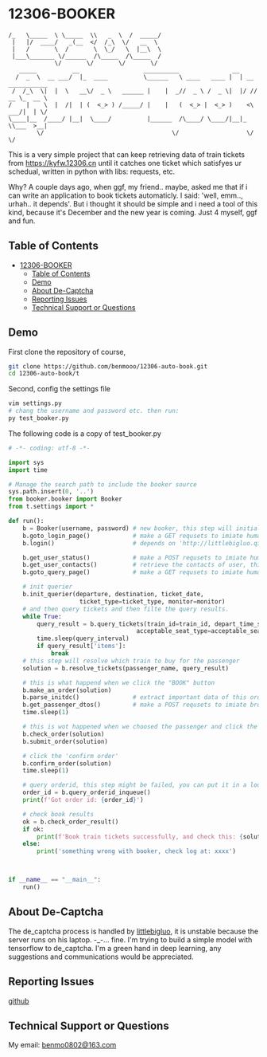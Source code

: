 # 12306-BOOKER



```____________  ________ _______    ________                                       
/_   \_____  \ \_____  \\   _  \  /  _____/                                       
 |   |/  ____/   _(__  </  /_\  \/   __  \                                        
 |   /       \  /       \  \_/   \  |__\  \                                       
 |___\_______ \/______  /\_____  /\_____  /                                       
             \/       \/       \/       \/                                        
   _____          __                  __________               __                 
  /  _  \  __ ___/  |_  ____          \______   \ ____   ____ |  | __ ___________ 
 /  /_\  \|  |  \   __\/  _ \   ______ |    |  _//  _ \ /  _ \|  |/ // __ \_  __ \
/    |    \  |  /|  | (  <_> ) /_____/ |    |   (  <_> |  <_> )    <\  ___/|  | \/
\____|__  /____/ |__|  \____/          |______  /\____/ \____/|__|_ \\___  >__|   
        \/                                    \/                   \/    \/       
```
 

This is a very simple project that can keep retrieving data of train tickets from https://kyfw.12306.cn until it catches one ticket which satisfyes ur schedual, written in python with libs: requests, etc.

Why?
A couple days ago, when ggf, my friend.. maybe, asked me that if i can write an application to book tickets automaticly. I said: 'well, emm.., urhah.. it depends'. But i thought it should be simple and i need a tool of this kind, because it's December and the new year is coming. Just 4 myself, ggf and fun.

## Table of Contents
- [12306-BOOKER](#12306-booker)
    - [Table of Contents](#table-of-contents)
    - [Demo](#demo)
    - [About De-Captcha](#about-de-captcha)
    - [Reporting Issues](#reporting-issues)
    - [Technical Support or Questions](#technical-support-or-questions)


## Demo
First clone the repository of course,
```sh
git clone https://github.com/benmooo/12306-auto-book.git
cd 12306-auto-book/t
```
Second, config the settings file
```sh
vim settings.py
# chang the username and password etc. then run:
py test_booker.py
```
The following code is a copy of test_booker.py
```py
# -*- coding: utf-8 -*-

import sys
import time

# Manage the search path to include the booker source
sys.path.insert(0, '..')
from booker.booker import Booker
from t.settings import *

def run():
    b = Booker(username, password) # new booker, this step will initialize a sesssion to interact with 'https://kyfw.12306.cn'
    b.goto_login_page()            # make a GET requsets to imiate human behavior            
    b.login()                      # depends on 'http://littlebigluo.qicp.net:47720/' which is a de_captcha system modeled by Keras, and i will improvve this issue later.

    b.get_user_status()            # make a POST requsets to imiate human behavior            
    b.get_user_contacts()          # retrieve the contacts of user, this data will be used for post passenger date to 12306 server
    b.goto_query_page()            # make a GET requsets to imiate human behavior            

    # init querier 
    b.init_querier(departure, destination, ticket_date,
                    ticket_type=ticket_type, monitor=monitor)
    # and then query tickets and then filte the query results.
    while True:
        query_result = b.query_tickets(train_id=train_id, depart_time_span=depart_time_span,
                                    acceptable_seat_type=acceptable_seat_type)
        time.sleep(query_interval)
        if query_result['items']:
            break
    # this step will resolve which train to buy for the passenger
    solution = b.resolve_tickets(passenger_name, query_result)

    # this is what happend when we click the "BOOK" button 
    b.make_an_order(solution)
    b.parse_initdc()               # extract important data of this order details from html, and it was done by js originally. 
    b.get_passenger_dtos()         # make a POST requsets to imiate browser behavior
    time.sleep(1)

    # this is wot happened when we choosed the passenger and click the 'submit' button
    b.check_order(solution)
    b.submit_order(solution)

    # click the 'confirm order'
    b.confirm_order(solution)
    time.sleep(1)

    # query orderid, this step might be failed, you can put it in a loop function
    order_id = b.query_orderid_inqueue()
    print(f'Got order id: {order_id}')

    # check book results
    ok = b.check_order_result()
    if ok:
        print(f'Book train tickets successfully, and check this: {solution}')
    else:
        print('something wrong with booker, check log at: xxxx')



if __name__ == "__main__":
    run()
```


## About De-Captcha
The de_captcha process is handled by [littlebigluo](http://littlebigluo.qicp.net:47720/), it is unstable because the server runs on his laptop. -_-... fine. I'm trying to build a simple model with tensorflow to de_captcha. I'm a green hand in deep learning, any suggestions and communications would be appreciated.


## Reporting Issues
[github](https://github.com/benmooo/12306-auto-book.git)


## Technical Support or Questions
My email: benmo0802@163.com
